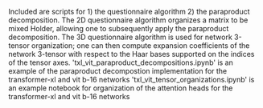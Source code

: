 Included are scripts for 1) the questionnaire algorithm 2) the paraproduct decomposition. 
The 2D questionnaire algorithm organizes a matrix to be mixed Holder, allowing one to subsequently apply the paraproduct decomposition.
The 3D questionnaire algorithm is used for network 3-tensor organization; one can then compute expansion coefficients of the network 3-tensor with respect to the Haar bases supported on the indices of the tensor axes.
'txl_vit_paraproduct_decompositions.ipynb' is an example of the paraproduct decompostion implementation for the transformer-xl and vit b-16 networks
'txl_vit_tensor_organizations.ipynb' is an example notebook for organization of the attention heads for the transformer-xl and vit b-16 networks
